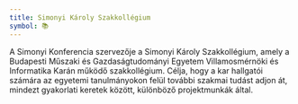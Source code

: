 ```yaml
---
title: Simonyi Károly Szakkollégium
symbol: 📚
---
```


A Simonyi Konferencia szervezője a Simonyi Károly Szakkollégium, amely a Budapesti Műszaki és Gazdaságtudományi Egyetem Villamosmérnöki és Informatika Karán működő szakkollégium. Célja, hogy a kar hallgatói számára az egyetemi tanulmányokon felül további szakmai tudást adjon át, mindezt gyakorlati keretek között, különböző projektmunkák által.
